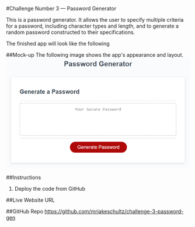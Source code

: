 #Challenge Number 3 — Password Generator

This is a password generator. It allows the user to specify multiple criteria for a password, including character types and length, and to generate a random password constructed to their specifications.

The finished app will look like the following

##Mock-up
The following image shows the app's appearance and layout.
![The Password Generator application displays a red button to "Generate Password".](assets\images\03-javascript-homework-demo.png)

##Instructions

1. Deploy the code from GitHub

##Live Website URL

##GitHub Repo
https://github.com/mrjakeschultz/challenge-3-password-gen
